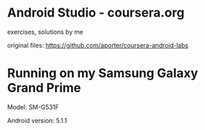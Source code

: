 # Android Studio - coursera.org
exercises, solutions by me

original files:  https://github.com/aporter/coursera-android-labs

# Running on my Samsung Galaxy Grand Prime 
Model: SM-G531F

Android version: 5.1.1
